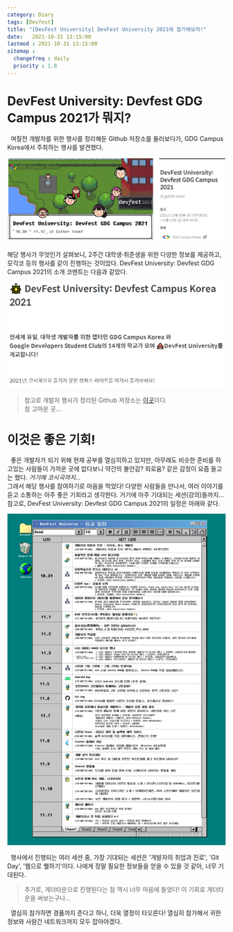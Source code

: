 ```yaml
---
category: Diary
tags: [Devfest]
title: "[DevFest University] DevFest University 2021에 참가해보자!"
date:   2021-10-31 13:15:00 
lastmod : 2021-10-31 13:15:00
sitemap :
  changefreq : daily
  priority : 1.0
---
```


# DevFest University: Devfest GDG Campus 2021가 뭐지?

&nbsp;&nbsp;며칠전 개발자를 위한 행사를 정리해둔 Github 저장소를 둘러보다가, GDG Campus Korea에서 주최하는 행사를 발견했다.  

![Untitled](/assets/img/2021-10-31-Diary_DevFestUniversity_Begin/Untitled.png)

해당 행사가 무엇인가 살펴보니, 2주간 대학생·취준생을 위한 다양한 정보를 제공하고, 모각코 등의 행사를 같이 진행하는 것이었다. DevFest University: Devfest GDG Campus 2021의 소개 코멘트는 다음과 같았다.  

![Untitled](/assets/img/2021-10-31-Diary_DevFestUniversity_Begin/Untitled%202.png)  

> 참고로 개발자 행사가 정리된 Github 저장소는 [이곳](https://github.com/brave-people/Dev-Event)이다.  
참 고마운 곳...

# 이것은 좋은 기회!

&nbsp;&nbsp;좋은 개발자가 되기 위해 현재 공부를 열심히하고 있지만, 아무래도 비슷한 준비를 하고있는 사람들이 가까운 곳에 없다보니 약간의 불안감? 외로움? 같은 감정이 요즘 들고는 했다. *거기에 코시국까지...*  
그래서 해당 행사를 참여하기로 마음을 먹었다! 다양한 사람들을 만나서, 여러 이야기를 듣고 소통하는 아주 좋은 기회라고 생각한다. 거기에 아주 기대되는 세션(강의)들까지...  
참고로, DevFest University: Devfest GDG Campus 2021의 일정은 아래와 같다.  

![Untitled](/assets/img/2021-10-31-Diary_DevFestUniversity_Begin/Untitled%201.png)  

&nbsp;&nbsp;행사에서 진행되는 여러 세션 중, 가장 기대되는 세션은 '개발자의 취업과 진로', 'Git Day', '웹으로 웰하기'이다. 나에게 정말 필요한 정보들을 얻을 수 있을 것 같아, 너무 기대된다.

> 추가로, 게더타운으로 진행된다는 점 역시 너무 마음에 들었다! 이 기회로 게더타운을 써보는구나...

&nbsp;&nbsp;열심히 참가하면 경품까지 준다고 하니, 더욱 열정이 타오른다! 열심히 참가해서 귀한 정보와 사람간 네트워크까지 모두 잡아야겠다.